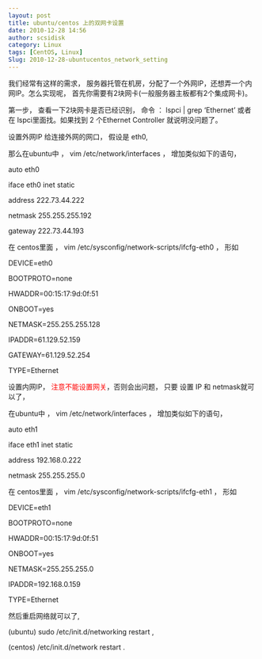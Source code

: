 ```yaml
---
layout: post
title: ubuntu/centos 上的双网卡设置
date: 2010-12-28 14:56
author: scsidisk
category: Linux
tags: [CentOS, Linux]
Slug: 2010-12-28-ubuntucentos_network_setting
---
```


我们经常有这样的需求，
服务器托管在机房，分配了一个外网IP，还想弄一个内网IP。怎么实现呢，
首先你需要有2块网卡(一般服务器主板都有2个集成网卡)。

第一步， 查看一下2块网卡是否已经识别， 命令 ： lspci | grep ‘Ethernet’
或者在 lspci里面找。如果找到 2 个Ethernet Controller 就说明没问题了。

设置外网IP 给连接外网的网口， 假设是 eth0,

那么在ubuntu中 ， vim /etc/network/interfaces ， 增加类似如下的语句，

auto eth0

iface eth0 inet static

address 222.73.44.222

netmask 255.255.255.192

gateway 222.73.44.193

在 centos里面 ， vim /etc/sysconfig/network-scripts/ifcfg-eth0 ， 形如

DEVICE=eth0

BOOTPROTO=none

HWADDR=00:15:17:9d:0f:51

ONBOOT=yes

NETMASK=255.255.255.128

IPADDR=61.129.52.159

GATEWAY=61.129.52.254

TYPE=Ethernet

设置内网IP，
<span style="color: #ff0000;">注意不能设置网关</span>，否则会出问题，
只要 设置 IP 和 netmask就可以了，

在ubuntu中 ， vim /etc/network/interfaces ， 增加类似如下的语句，

auto eth1

iface eth1 inet static

address 192.168.0.222

netmask 255.255.255.0

在 centos里面 ， vim /etc/sysconfig/network-scripts/ifcfg-eth1 ， 形如

DEVICE=eth1

BOOTPROTO=none

HWADDR=00:15:17:9d:0f:51

ONBOOT=yes

NETMASK=255.255.255.0

IPADDR=192.168.0.159

TYPE=Ethernet

然后重启网络就可以了,

(ubuntu) sudo /etc/init.d/networking restart ,

(centos) /etc/init.d/network restart .

<div class="posttagsblock">
</div>

